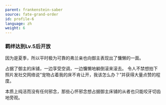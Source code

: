 ```yaml
---
parent: frankenstein-saber
source: fate-grand-order
id: profile-6
language: zh
weight: 6
---
```


### 羁绊达到Lv.5后开放

因为是夏季，所以平时极为可靠的弗兰亲也向御主表现出了慵懒的一面。

占据了御主的床铺，一边享受空调，一边慵懒地躺倒滚来滚去。
令人不禁想拍下照片发社交网络说“宠物占着我的床不肯让开，我该怎么办？”并获得大量点赞的程度。

本质上纯洁而没有任何邪念，那些心怀邪念想占据御主床铺的从者也只能咬牙切齿地旁观。
